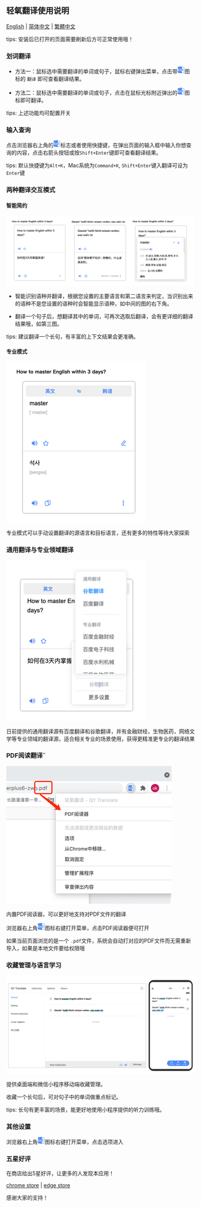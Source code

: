 ## 轻氧翻译使用说明

[English](https://github.com/Kobshobe/qy_translate/blob/main/docs/Instructions/Instructions(English).md) | [简体中文](https://github.com/Kobshobe/qy_translate/blob/main/docs/Instructions/%E4%BD%BF%E7%94%A8%E8%AF%B4%E6%98%8E(%E7%AE%80%E4%BD%93%E4%B8%AD%E6%96%87).md) | [繁體中文](https://github.com/Kobshobe/qy_translate/blob/main/docs/Instructions/%E4%BD%BF%E7%94%A8%E8%AF%B4%E6%98%8E(%E7%B9%81%E4%BD%93%E4%B8%AD%E6%96%87).md)

tips: 安装后已打开的页面需要刷新后方可正常使用哦！

### 划词翻译

* 方法一：鼠标选中需要翻译的单词或句子，鼠标右键弹出菜单，点击带![icon](../images/logo.png)图标的 `翻译` 即可查看翻译结果。

* 方法二：鼠标选中需要翻译的单词或句子，点击在鼠标光标附近弹出的![icon](../images/logo.png)图标即可翻译。

tips: 上述功能均可配置开关

### 输入查询

点击浏览器右上角的![icon](../images/logo.png)标志或者使用快捷键，在弹出页面的输入框中输入你想查询的内容，点击右箭头按钮或按`Shift+Enter`键即可查看翻译结果。

tips: 默认快捷键为`Alt+K`，Mac系统为`Command+K`, `Shift+Enter`键入翻译可设为`Enter`键

### 两种翻译交互模式

#### 智能简约

![simple](../images/simple.png)

* 智能识别语种并翻译，根据您设置的主要语言和第二语言来判定，当识别出来的语种不是您设置的语种时会智能显示语种，如中间的图的右下角。

* 翻译一个句子后，想翻译其中的单词，可再次选取后翻译，会有更详细的翻译结果哦，如第三图。

tips: 建议翻译一个长句，有丰富的上下文结果会更准确。

#### 专业模式

![profession](../images/profession.png)

专业模式可以手动设置翻译的源语言和目标语言，还有更多的特性等待大家探索


### 通用翻译与专业领域翻译

![engine](../images/engine.png)

日前提供的通用翻译源有百度翻译和谷歌翻译，并有金融财经，生物医药，网络文学等专业领域的翻译源，适合相关专业的场景使用，获得更精准更专业的翻译结果

### PDF阅读翻译˘

![pdf](../images/pdf.png)

内置PDF阅读器，可以更好地支持对PDF文件的翻译

浏览器右上角![icon](../images/logo.png)图标右键打开菜单，点击PDF阅读器便可打开

如果当前页面浏览的是一个 `.pdf`文件，系统会自动打对应的PDF文件而无需重新导入，如果是本地文件要给权限哦

### 收藏管理与语言学习

![collection](../images/collection.png)

提供桌面端和微信小程序移动端收藏管理。

收藏一个长句后，可对句子中的单词做重点标记。

tips: 长句有更丰富的场景，能更好地使用小程序提供的听力训练哦。

### 其他设置

浏览器右上角![icon](../images/logo.png)图标右键打开菜单，点击选项进入

### 五星好评

在商店给出5星好评，让更多的人发现本应用！

[chrome store](https://chrome.google.com/webstore/detail/fjldhjdclpmehigldnbgbllchcjdgccc) | [edge store](https://microsoftedge.microsoft.com/addons/detail/%E8%BD%BB%E6%B0%A7%E7%BF%BB%E8%AF%91/gldjnohpkhoipopkgkoepimoaoekhioo) 

感谢大家的支持！
